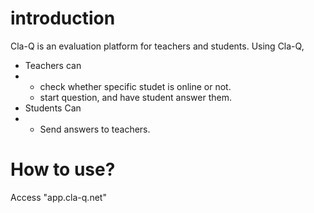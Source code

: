 # introduction
Cla-Q is an evaluation platform for teachers and students.
Using Cla-Q,
- Teachers can
- - check whether specific studet is online or not.
  - start question, and have student answer them.
- Students Can
- - Send answers to teachers.
# How to use?
Access "app.cla-q.net"
